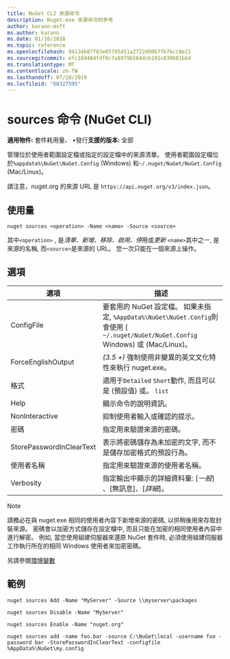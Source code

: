 ```yaml
---
title: NuGet CLI 來源命令
description: Nuget.exe 來源命令的參考
author: karann-msft
ms.author: karann
ms.date: 01/18/2018
ms.topic: reference
ms.openlocfilehash: 94134b87f83e057d5d11a2722d9067fb76cc8e21
ms.sourcegitcommit: efc18d484fdf0c7a8979b564dcb191c030601bb4
ms.translationtype: MT
ms.contentlocale: zh-TW
ms.lasthandoff: 07/18/2019
ms.locfileid: "68327595"
---
```

# <a name="sources-command-nuget-cli"></a>sources 命令 (NuGet CLI)

**適用物件:** 套件耗用量、 &bullet;發行**支援的版本:** 全部

管理位於使用者範圍設定檔或指定的設定檔中的來源清單。 使用者範圍設定檔位於`%appdata%\NuGet\NuGet.Config` (Windows) 和`~/.nuget/NuGet/NuGet.Config` (Mac/Linux)。

請注意，nuget.org 的來源 URL 是 `https://api.nuget.org/v3/index.json`。

## <a name="usage"></a>使用量

```cli
nuget sources <operation> -Name <name> -Source <source>
```

其中`<operation>` , 是*清單、新增、移除、啟用、停*用或*更新* `<name>`其中之一, 是來源的名稱, 而`<source>`是來源的 URL。 您一次只能在一個來源上操作。

## <a name="options"></a>選項

| 選項 | 描述 |
| --- | --- |
| ConfigFile | 要套用的 NuGet 設定檔。 如果未指定, `%AppData%\NuGet\NuGet.Config`則會使用 ( `~/.nuget/NuGet/NuGet.Config` Windows) 或 (Mac/Linux)。|
| ForceEnglishOutput | *(3.5 +)* 強制使用非變異的英文文化特性來執行 nuget.exe。 |
| 格式 | 適用于`Detailed` `Short`動作, 而且可以是 (預設值) 或。 `list` |
| Help | 顯示命令的說明資訊。 |
| NonInteractive | 抑制使用者輸入或確認的提示。 |
| 密碼 | 指定用來驗證來源的密碼。 |
| StorePasswordInClearText | 表示將密碼儲存為未加密的文字, 而不是儲存加密格式的預設行為。 |
| 使用者名稱 | 指定用來驗證來源的使用者名稱。 |
| Verbosity | 指定輸出中顯示的詳細資料量: [*一般*]  、[無訊息]、[*詳細*]。 |

> [!Note]
> 請務必在與 nuget.exe 相同的使用者內容下新增來源的密碼, 以供稍後用來存取封裝來源。 密碼會以加密方式儲存在設定檔中, 而且只能在加密的相同使用者內容中進行解密。 例如, 當您使用組建伺服器來還原 NuGet 套件時, 必須使用組建伺服器工作執行所在的相同 Windows 使用者來加密密碼。

另請參閱[環境變數](cli-ref-environment-variables.md)

## <a name="examples"></a>範例

```cli
nuget sources Add -Name "MyServer" -Source \\myserver\packages

nuget sources Disable -Name "MyServer"

nuget sources Enable -Name "nuget.org"

nuget sources add -name foo.bar -source C:\NuGet\local -username foo -password bar -StorePasswordInClearText -configfile %AppData%\NuGet\my.config
```
